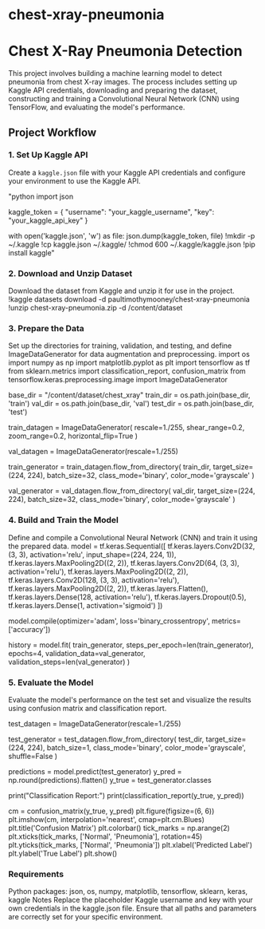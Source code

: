 # chest-xray-pneumonia
# Chest X-Ray Pneumonia Detection

This project involves building a machine learning model to detect pneumonia from chest X-ray images. The process includes setting up Kaggle API credentials, downloading and preparing the dataset, constructing and training a Convolutional Neural Network (CNN) using TensorFlow, and evaluating the model's performance.

## Project Workflow

### 1. Set Up Kaggle API
          

Create a `kaggle.json` file with your Kaggle API credentials and configure your environment to use the Kaggle API.
           
"python
import json

kaggle_token = {
    "username": "your_kaggle_username",
    "key": "your_kaggle_api_key"
}

with open('kaggle.json', 'w') as file:
    json.dump(kaggle_token, file)
!mkdir -p ~/.kaggle
!cp kaggle.json ~/.kaggle/
!chmod 600 ~/.kaggle/kaggle.json
!pip install kaggle"

###     2. Download and Unzip Dataset
Download the dataset from Kaggle and unzip it for use in the project.
!kaggle datasets download -d paultimothymooney/chest-xray-pneumonia
!unzip chest-xray-pneumonia.zip -d /content/dataset


### 3. Prepare the Data
Set up the directories for training, validation, and testing, and define ImageDataGenerator for data augmentation and preprocessing.
import os
import numpy as np
import matplotlib.pyplot as plt
import tensorflow as tf
from sklearn.metrics import classification_report, confusion_matrix
from tensorflow.keras.preprocessing.image import ImageDataGenerator

base_dir = "/content/dataset/chest_xray"
train_dir = os.path.join(base_dir, 'train')
val_dir = os.path.join(base_dir, 'val')
test_dir = os.path.join(base_dir, 'test')

train_datagen = ImageDataGenerator(
    rescale=1./255,
    shear_range=0.2,
    zoom_range=0.2,
    horizontal_flip=True
)

val_datagen = ImageDataGenerator(rescale=1./255)

train_generator = train_datagen.flow_from_directory(
    train_dir,
    target_size=(224, 224),
    batch_size=32,
    class_mode='binary',
    color_mode='grayscale'
)

val_generator = val_datagen.flow_from_directory(
    val_dir,
    target_size=(224, 224),
    batch_size=32,
    class_mode='binary',
    color_mode='grayscale'
)

### 4. Build and Train the Model
Define and compile a Convolutional Neural Network (CNN) and train it using the prepared data.
model = tf.keras.Sequential([
    tf.keras.layers.Conv2D(32, (3, 3), activation='relu', input_shape=(224, 224, 1)),
    tf.keras.layers.MaxPooling2D((2, 2)),
    tf.keras.layers.Conv2D(64, (3, 3), activation='relu'),
    tf.keras.layers.MaxPooling2D((2, 2)),
    tf.keras.layers.Conv2D(128, (3, 3), activation='relu'),
    tf.keras.layers.MaxPooling2D((2, 2)),
    tf.keras.layers.Flatten(),
    tf.keras.layers.Dense(128, activation='relu'),
    tf.keras.layers.Dropout(0.5),
    tf.keras.layers.Dense(1, activation='sigmoid')
])

model.compile(optimizer='adam',
              loss='binary_crossentropy',
              metrics=['accuracy'])

history = model.fit(
    train_generator,
    steps_per_epoch=len(train_generator),
    epochs=4,
    validation_data=val_generator,
    validation_steps=len(val_generator)
)
### 5. Evaluate the Model
Evaluate the model's performance on the test set and visualize the results using confusion matrix and classification report.

test_datagen = ImageDataGenerator(rescale=1./255)

test_generator = test_datagen.flow_from_directory(
    test_dir,
    target_size=(224, 224),
    batch_size=1,
    class_mode='binary',
    color_mode='grayscale',
    shuffle=False
)

predictions = model.predict(test_generator)
y_pred = np.round(predictions).flatten()
y_true = test_generator.classes

print("Classification Report:")
print(classification_report(y_true, y_pred))

cm = confusion_matrix(y_true, y_pred)
plt.figure(figsize=(6, 6))
plt.imshow(cm, interpolation='nearest', cmap=plt.cm.Blues)
plt.title('Confusion Matrix')
plt.colorbar()
tick_marks = np.arange(2)
plt.xticks(tick_marks, ['Normal', 'Pneumonia'], rotation=45)
plt.yticks(tick_marks, ['Normal', 'Pneumonia'])
plt.xlabel('Predicted Label')
plt.ylabel('True Label')
plt.show()


### Requirements
Python packages: json, os, numpy, matplotlib, tensorflow, sklearn, keras, kaggle
Notes
Replace the placeholder Kaggle username and key with your own credentials in the kaggle.json file.
Ensure that all paths and parameters are correctly set for your specific environment.
